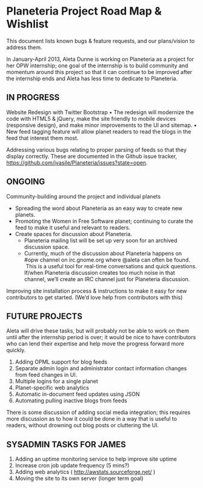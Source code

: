 # Planeteria Project Road Map & Wishlist

This document lists known bugs & feature requests, and our plans/vision to address them.  

In January-April 2013, Aleta Dunne is working on Planeteria as a
project for her OPW internship; one goal of the internship is to build
community and momentum around this project so that it can continue to
be improved after the internship ends and Aleta has less time to
dedicate to Planeteria.

## IN PROGRESS

Website Redesign with Twitter Bootstrap
	•	The redesign will modernize the code with HTML5 & jQuery, make the site friendly to mobile devices (responsive design), and make minor improvements to the UI and sitemap.
	•	New feed tagging feature will allow planet readers to read the blogs in the feed that interest them most.

Addressing various bugs relating to proper parsing of feeds so that
they display correctly.  These are documented in the Github issue
tracker, https://github.com/jvasile/Planeteria/issues?state=open.

## ONGOING

Community-building around the project and individual planets

 * Spreading the word about Planeteria as an easy way to create new
   planets.
 * Promoting the Women in Free Software planet; continuing to curate
   the feed to make it useful and relevant to readers.
 * Create spaces for discussion about Planeteria.
    - Planeteria mailing list will be set up very soon for an archived
      discussion space.   
    - Currently, much of the discussion about Planeteria happens on
    #opw channel on irc.gnome.org where @aleta can often be
    found.  This is a useful tool for real-time conversations and
    quick questions. If/when Planeteria discussion creates too much
    noise in that channel, we’ll create an IRC channel just for
    Planeteria discussion.

Improving site installation process & instructions to make it easy for
new contributors to get started. (We’d love help from contributors
with this)

## FUTURE PROJECTS

Aleta will drive these tasks, but will probably not be able to work on
them until after the internship period is over; it would be nice to
have contributors who can lend their expertise and help move the
progress forward more quickly.

 1. Adding OPML support for blog feeds
 2. Separate admin login and administrator contact information changes
 from feed changes in UI.
 3. Multiple logins for a single planet
 4. Planet-specific web analytics
 5. Automatic in-document feed updates using JSON
 6. Automating pulling inactive blogs from feeds

There is some discussion of adding social media integration; this
requires more discussion as to how it could be done in a way that is
useful to readers, without drowning out blog posts or cluttering the
UI.

## SYSADMIN TASKS FOR JAMES

 1. Adding an uptime monitoring service to help improve site uptime
 2. Increase cron job update frequency (5 mins?)
 3. Adding web analytics ( http://awstats.sourceforge.net/ )
 4. Moving the site to its own server (longer term goal)

